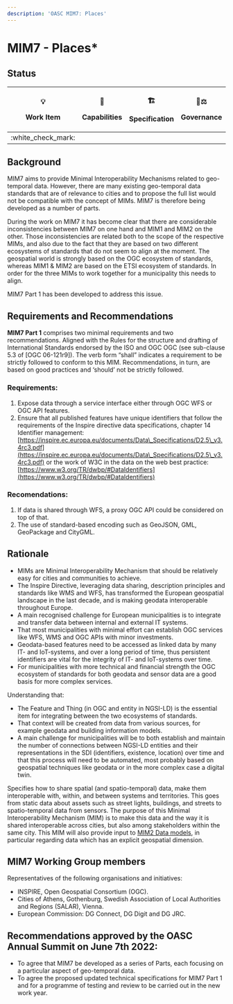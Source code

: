 ```yaml
---
description: 'OASC MIM7: Places'
---
```


# MIM7 - Places\*

## Status <a href="#mim1-contextinformationmanagement-goal" id="mim1-contextinformationmanagement-goal"></a>

| <p><span data-gb-custom-inline data-tag="emoji" data-code="1f4a1">💡</span></p><p>Work Item</p> | <p><span data-gb-custom-inline data-tag="emoji" data-code="1f9e9">🧩</span></p><p>Capabilities</p> | <p><span data-gb-custom-inline data-tag="emoji" data-code="1f3d7">🏗</span></p><p>Specification</p> | <p><span data-gb-custom-inline data-tag="emoji" data-code="1f469-2696">👩⚖</span></p><p>Governance</p> |
| :---------------------------------------------------------------------------------------------: | :------------------------------------------------------------------------------------------------: | :-------------------------------------------------------------------------------------------------: | :----------------------------------------------------------------------------------------------------: |
|                                       :white\_check\_mark:                                      |                                                                                                    |                                                                                                     |                                                                                                        |

## Background <a href="#mim1-contextinformationmanagement-goal" id="mim1-contextinformationmanagement-goal"></a>

MIM7 aims to provide Minimal Interoperability Mechanisms related to geo-temporal data. However, there are many existing geo-temporal data standards that are of relevance to cities and to propose the full list would not be compatible with the concept of MIMs. MIM7 is therefore being developed as a number of parts.

During the work on MIM7 it has become clear that there are considerable inconsistencies between MIM7 on one hand and MIM1 and MIM2 on the other. Those inconsistencies are related both to the scope of the respective MIMs, and also due to the fact that they are based on two different ecosystems of standards that do not seem to align at the moment. The geospatial world is strongly based on the OGC ecosystem of standards, whereas MIM1 & MIM2 are based on the ETSI ecosystem of standards. In order for the three MIMs to work together for a municipality this needs to align.

MIM7 Part 1 has been developed to address this issue.

## Requirements and Recommendations <a href="#mim1-contextinformationmanagement-goal" id="mim1-contextinformationmanagement-goal"></a>

**MIM7 Part 1** comprises two minimal requirements and two recommendations. Aligned with the Rules for the structure and drafting of International Standards endorsed by the ISO and OGC OGC (see sub-clause 5.3 of \[OGC 06-121r9]). The verb form “shall” indicates a requirement to be strictly followed to conform to this MIM. Recommendations, in turn, are based on good practices and ‘should’ not be strictly followed.

### Requirements:

1. Expose data through a service interface either through OGC WFS or OGC API features.
2. Ensure that all published features have unique identifiers that follow the requirements of the Inspire directive data specifications, chapter 14 Identifier management: [https://inspire.ec.europa.eu/documents/Data\_Specifications/D2.5\_v3.4rc3.pdf](https://inspire.ec.europa.eu/documents/Data\_Specifications/D2.5\_v3.4rc3.pdf) or the work of W3C in the data on the web best practice: [https://www.w3.org/TR/dwbp/#DataIdentifiers](https://www.w3.org/TR/dwbp/#DataIdentifiers)

### Recomendations:

1. If data is shared through WFS, a proxy OGC API could be considered on top of that.
2. The use of standard-based encoding such as GeoJSON, GML, GeoPackage and CityGML.

## Rationale

* MIMs are Minimal Interoperability Mechanism that should be relatively easy for cities and communities to achieve.
* The Inspire Directive, leveraging data sharing, description principles and standards like WMS and WFS, has transformed the European geospatial landscape in the last decade, and is making geodata interoperable throughout Europe.
* A main recognised challenge for European municipalities is to integrate and transfer data between internal and external IT systems.
* That most municipalities with minimal effort can establish OGC services like WFS, WMS and OGC APIs with minor investments.
* Geodata-based features need to be accessed as linked data by many IT- and IoT-systems, and over a long period of time, thus persistent identifiers are vital for the integrity of IT- and IoT-systems over time.
* For municipalities with more technical and financial strength the OGC ecosystem of standards for both geodata and sensor data are a good basis for more complex services.

Understanding that:

* The Feature and Thing (in OGC and entity in NGSI-LD) is the essential item for integrating between the two ecosystems of standards.
* That context will be created from data from various sources, for example geodata and building information models.
* A main challenge for municipalities will be to both establish and maintain the number of connections between NGSI-LD entities and their representations in the SDI (identifiers, existence, location) over time and that this process will need to be automated, most probably based on geospatial techniques like geodata or in the more complex case a digital twin.

Specifies how to share spatial (and spatio-temporal) data, make them interoperable with, within, and between systems and territories. This goes from static data about assets such as street lights, buildings, and streets to spatio-temporal data from sensors. The purpose of this Minimal Interoperability Mechanism (MIM) is to make this data and the way it is shared interoperable across cities, but also among stakeholders within the same city. This MIM will also provide input to [MIM2 Data models](oasc-mim-2-data-models.md), in particular regarding data which has an explicit geospatial dimension.

## MIM7 Working Group members

Representatives of the following organisations and initiatives:

* INSPIRE, Open Geospatial Consortium (OGC).
* Cities of Athens, Gothenburg, Swedish Association of Local Authorities and Regions (SALAR), Vienna.
* European Commission: DG Connect, DG Digit and DG JRC.

## Recommendations approved by the OASC Annual Summit on June 7th 2022:

* To agree that MIM7 be developed as a series of Parts, each focusing on a particular aspect of geo-temporal data.
* To agree the proposed updated technical specifications for MIM7 Part 1 and for a programme of testing and review to be carried out in the new work year.
